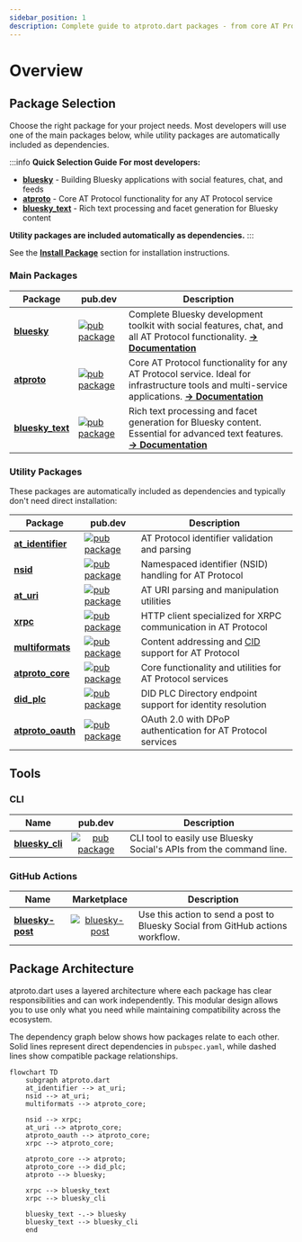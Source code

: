 ```yaml
---
sidebar_position: 1
description: Complete guide to atproto.dart packages - from core AT Protocol libraries to high-level Bluesky development tools
---
```


# Overview

## Package Selection

Choose the right package for your project needs. Most developers will use one of the main packages below, while utility packages are automatically included as dependencies.

:::info **Quick Selection Guide**
**For most developers:**

- **[bluesky](./bluesky.md)** - Building Bluesky applications with social features, chat, and feeds
- **[atproto](./atproto.md)** - Core AT Protocol functionality for any AT Protocol service
- **[bluesky_text](./bluesky_text.md)** - Rich text processing and facet generation for Bluesky content

**Utility packages are included automatically as dependencies.**
:::

See the **[Install Package](../getting_started/install_package.md)** section for installation instructions.

### Main Packages

| Package | pub.dev | Description |
| ------- | ------- | ----------- |
| **[bluesky](./bluesky.md)** | [![pub package](https://img.shields.io/pub/v/bluesky.svg?logo=dart&logoColor=00b9fc)](https://pub.dev/packages/bluesky) | Complete Bluesky development toolkit with social features, chat, and all AT Protocol functionality. **[→ Documentation](./bluesky.md)** |
| **[atproto](./atproto.md)** | [![pub package](https://img.shields.io/pub/v/atproto.svg?logo=dart&logoColor=00b9fc)](https://pub.dev/packages/atproto) | Core AT Protocol functionality for any AT Protocol service. Ideal for infrastructure tools and multi-service applications. **[→ Documentation](./atproto.md)** |
| **[bluesky_text](./bluesky_text.md)** | [![pub package](https://img.shields.io/pub/v/bluesky_text.svg?logo=dart&logoColor=00b9fc)](https://pub.dev/packages/bluesky_text) | Rich text processing and facet generation for Bluesky content. Essential for advanced text features. **[→ Documentation](./bluesky_text.md)** |

### Utility Packages

These packages are automatically included as dependencies and typically don't need direct installation:

| Package | pub.dev | Description |
| ------- | ------- | ----------- |
| **[at_identifier](https://github.com/myConsciousness/atproto.dart/tree/main/packages/at_identifier)** | [![pub package](https://img.shields.io/pub/v/at_identifier.svg?logo=dart&logoColor=00b9fc)](https://pub.dev/packages/at_identifier) | AT Protocol identifier validation and parsing |
| **[nsid](https://github.com/myConsciousness/atproto.dart/tree/main/packages/nsid)** | [![pub package](https://img.shields.io/pub/v/nsid.svg?logo=dart&logoColor=00b9fc)](https://pub.dev/packages/nsid) | Namespaced identifier (NSID) handling for AT Protocol |
| **[at_uri](https://github.com/myConsciousness/atproto.dart/tree/main/packages/at_uri)** | [![pub package](https://img.shields.io/pub/v/at_uri.svg?logo=dart&logoColor=00b9fc)](https://pub.dev/packages/at_uri) | AT URI parsing and manipulation utilities |
| **[xrpc](https://github.com/myConsciousness/atproto.dart/tree/main/packages/xrpc)** | [![pub package](https://img.shields.io/pub/v/xrpc.svg?logo=dart&logoColor=00b9fc)](https://pub.dev/packages/xrpc) | HTTP client specialized for XRPC communication in AT Protocol |
| **[multiformats](https://github.com/myConsciousness/atproto.dart/tree/main/packages/multiformats)** | [![pub package](https://img.shields.io/pub/v/multiformats.svg?logo=dart&logoColor=00b9fc)](https://pub.dev/packages/multiformats) | Content addressing and [CID](https://docs.ipfs.tech/concepts/content-addressing/) support for AT Protocol |
| **[atproto_core](https://github.com/myConsciousness/atproto.dart/tree/main/packages/atproto_core)** | [![pub package](https://img.shields.io/pub/v/atproto_core.svg?logo=dart&logoColor=00b9fc)](https://pub.dev/packages/atproto_core) | Core functionality and utilities for AT Protocol services |
| **[did_plc](https://github.com/myConsciousness/atproto.dart/tree/main/packages/did_plc)** | [![pub package](https://img.shields.io/pub/v/did_plc.svg?logo=dart&logoColor=00b9fc)](https://pub.dev/packages/did_plc) | DID PLC Directory endpoint support for identity resolution |
| **[atproto_oauth](https://github.com/myConsciousness/atproto.dart/tree/main/packages/atproto_oauth)** | [![pub package](https://img.shields.io/pub/v/atproto_oauth.svg?logo=dart&logoColor=00b9fc)](https://pub.dev/packages/atproto_oauth) | OAuth 2.0 with DPoP authentication for AT Protocol services |

## Tools

### CLI

| Name                                                                                              |                                                                 pub.dev                                                                  | Description                                                         |
| ------------------------------------------------------------------------------------------------- | :--------------------------------------------------------------------------------------------------------------------------------------: | ------------------------------------------------------------------- |
| **[bluesky_cli](https://github.com/myConsciousness/atproto.dart/tree/main/packages/bluesky_cli)** | [![pub package](https://img.shields.io/pub/v/bluesky_cli.svg?logo=dart&logoColor=00b9fc)](https://pub.dev/packages/bluesky_cli) | CLI tool to easily use Bluesky Social's APIs from the command line. |

### GitHub Actions

| Name                                                                 |                                                                                        Marketplace                                                                                        | Description                                                                    |
| -------------------------------------------------------------------- | :---------------------------------------------------------------------------------------------------------------------------------------------------------------------------------------: | ------------------------------------------------------------------------------ |
| **[bluesky-post](https://github.com/myConsciousness/bluesky-post/)** | [![bluesky-post](https://img.shields.io/static/v1?label=actions&message=myConsciousness/bluesky-post&logo=GitHub&color=00acee)](https://github.com/marketplace/actions/send-bluesky-post) | Use this action to send a post to Bluesky Social from GitHub actions workflow. |

## Package Architecture

atproto.dart uses a layered architecture where each package has clear responsibilities and can work independently. This modular design allows you to use only what you need while maintaining compatibility across the ecosystem.

The dependency graph below shows how packages relate to each other. Solid lines represent direct dependencies in `pubspec.yaml`, while dashed lines show compatible package relationships.

```mermaid
flowchart TD
    subgraph atproto.dart
    at_identifier --> at_uri;
    nsid --> at_uri;
    multiformats --> atproto_core;

    nsid --> xrpc;
    at_uri --> atproto_core;
    atproto_oauth --> atproto_core;
    xrpc --> atproto_core;

    atproto_core --> atproto;
    atproto_core --> did_plc;
    atproto --> bluesky;

    xrpc --> bluesky_text
    xrpc --> bluesky_cli

    bluesky_text -.-> bluesky
    bluesky_text --> bluesky_cli
    end
```
